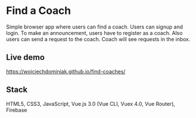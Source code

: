 # Find a Coach

Simple browser app where users can find a coach. Users can signup and login. To make an announcement, users have to register as a coach. Also users can send a request to the coach. Coach will see requests in the inbox.

## Live demo

https://wojciechdominiak.github.io/find-coaches/

## Stack

HTML5, CSS3, JavaScript, Vue.js 3.0 (Vue CLI, Vuex 4.0, Vue Router), Firebase
